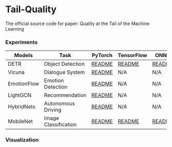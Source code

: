 # Tail-Quality
The official source code for paper: Quality at the Tail of the Machine Learning

### Experiments

| Models      | Task                 | PyTorch                                     | TensorFlow                                   | ONNX                                   |
| ------      | ----                 | -------                                     | ----------                                   | ----                                   |
| DETR        | Object Detection     | [README](./Experiments/DETR/PyTorch)        | [README](./Experiments/DETR/TensorFlow)      | [README](./Experiments/DETR/ONNX)      |
| Vicuna      | Dialogue System      | [README](./Experiments/Vicuna/PyTorch)      | N/A                                          | N/A                                    |
| EmotionFlow | Emotion Detection    | [README](./Experiments/EmotionFlow/PyTorch) | N/A                                          | N/A                                    |
| LightGCN    | Recommendation       | [README](./Experiments/LightGCN/PyTorch)    | N/A                                          | N/A                                    |
| HybridNets  | Autonomous Driving   | [README](./Experiments/HybridNets/PyTorch)  | N/A                                          | N/A                                    |
| MobileNet   | Image Classification | [README](./Experiments/MobileNet/PyTorch)   | [README](./Experiments/MobileNet/TensorFlow) | [README](./Experiments/MobileNet/ONNX) |

### Visualization
